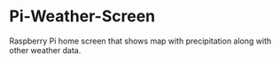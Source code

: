 # Pi-Weather-Screen
Raspberry Pi home screen that shows map with precipitation along with other weather data.
